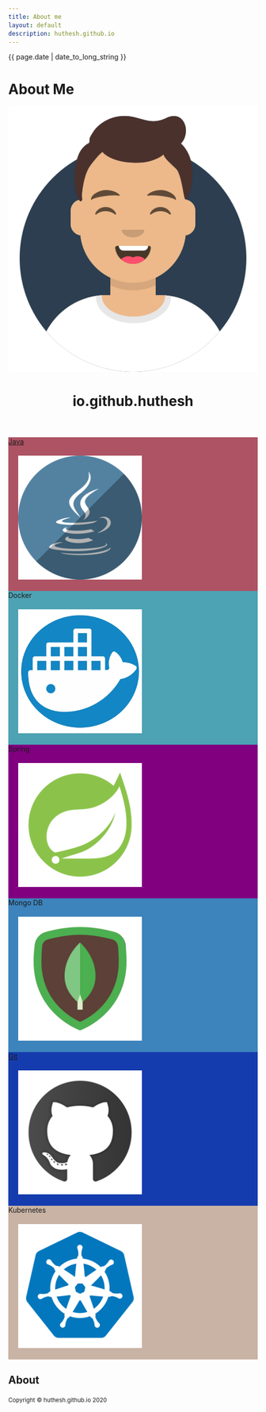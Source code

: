 ```yaml
---
title: About me
layout: default
description: huthesh.github.io
---
```

{{ page.date | date_to_long_string }}

# About Me

<!-- Masthead-->
<div>
            <header class="masthead bg-primary text-white text-center">
                <div class="container d-flex align-items-center flex-column">
                    <!-- Masthead Avatar Image-->
                    <img class="masthead-avatar mb-5" src="assets/img/avataaars.svg" alt="" />
                    <!-- Masthead Heading-->
                    <h1 class="masthead-heading text-uppercase mb-0">io.github.huthesh</h1>
                    <!-- Icon Divider-->
                    <div class="divider-custom divider-light">
                        <div class="divider-custom-line"></div>
                        <div class="divider-custom-icon"><i class="fas fa-star"></i></div>
                        <div class="divider-custom-line"></div>
                    </div>
                </div>
            </header>
            <!-- Portfolio Section-->
            <section class="page-section portfolio" id="portfolio">
                <div class="container">
                    <!-- Icon Divider-->
                    <div class="divider-custom">
                        <div class="divider-custom-line"></div>
                        <div class="divider-custom-icon"><i class="fas fa-star"></i></div>
                        <div class="divider-custom-line"></div>
                    </div>
                    <!-- Portfolio Grid Items-->
                    <div class="row">
                        <!-- Portfolio Item 1-->
                        <div class="col-md-6 col-lg-4 mb-5">
                            <div class="portfolio-item mx-auto" data-toggle="modal" style="background: #ad5364;">
                                <a href="/Java">  <div class="portfolio-item-caption d-flex align-items-center justify-content-center h-100 w-100">
                                  <div class="portfolio-item-caption-content text-center text-white">Java</div>
                                </div></a>
                                <img class="img-fluid" src="assets/img/portfolio/java.png" alt="" style="width: 250px;height: 250px; padding:20px;"/>
                            </div>
                        </div>
                        <!-- Portfolio Item 2-->
                        <div class="col-md-6 col-lg-4 mb-5">
                            <div class="portfolio-item mx-auto" data-toggle="modal" data-target="#portfolioModal2" style="background: #4da2b3;">
                                <div class="portfolio-item-caption d-flex align-items-center justify-content-center h-100 w-100">
                                    <div class="portfolio-item-caption-content text-center text-white">Docker</div>
                                </div>
                                 <img class="img-fluid" src="assets/img/portfolio/docker.png" alt="" style="width: 250px;height: 250px; padding:20px;"/>
                            </div>
                        </div>
                        <!-- Portfolio Item 3-->
                        <div class="col-md-6 col-lg-4 mb-5">
                            <div class="portfolio-item mx-auto" data-toggle="modal" data-target="#portfolioModal3" style="background: #800080">
                                <div class="portfolio-item-caption d-flex align-items-center justify-content-center h-100 w-100">
                                    <div class="portfolio-item-caption-content text-center text-white">Spring</div>
                                </div>
                                <img class="img-fluid" src="assets/img/portfolio/spring-2.png" alt="" style="width: 250px;height: 250px;padding:20px;"/>
                            </div>
                        </div>
                        <!-- Portfolio Item 4-->
                        <div class="col-md-6 col-lg-4 mb-5 mb-lg-0">
                            <div class="portfolio-item mx-auto" data-toggle="modal" data-target="#portfolioModal4" style="background: #3d83bc">
                                <div class="portfolio-item-caption d-flex align-items-center justify-content-center h-100 w-100">
                                    <div class="portfolio-item-caption-content text-center text-white">Mongo DB</div>
                                </div>
                                <img class="img-fluid" src="assets/img/portfolio/mongodb.png" alt="" style="width: 250px;height: 250px;padding:20px;"/>
                            </div>
                        </div>
                        <!-- Portfolio Item 5-->
                        <div class="col-md-6 col-lg-4 mb-5 mb-md-0">
                            <div class="portfolio-item mx-auto" data-toggle="modal" data-target="#portfolioModal5" style="background: #153cae">
                                 <a href="/Git">  <div class="portfolio-item-caption d-flex align-items-center justify-content-center h-100 w-100">
                                    <div class="portfolio-item-caption-content text-center text-white">Git</div>
                                </div></a>
                                <img class="img-fluid" src="assets/img/portfolio/git.png" alt="" style="width: 250px;height: 250px;padding:20px;"/>
                            </div>
                        </div>
                        <!-- Portfolio Item 6-->
                        <div class="col-md-6 col-lg-4">
                            <div class="portfolio-item mx-auto" data-toggle="modal" data-target="#portfolioModal6" style="background: #c8b3a5;">
                                <div class="portfolio-item-caption d-flex align-items-center justify-content-center h-100 w-100">
                                    <div class="portfolio-item-caption-content text-center text-white">Kubernetes</div>
                                </div>
                                <img class="img-fluid" src="assets/img/portfolio/kubernetes.png" alt="" style="width: 250px;height: 250px;padding:20px;"/>
                            </div>
                        </div>
                    </div>
                     <div class="divider-custom">
                        <div class="divider-custom-line"></div>
                        <div class="divider-custom-icon"><i class="fas fa-star"></i></div>
                        <div class="divider-custom-line"></div>
                    </div>
                </div>
            </section>
            <!-- About Section-->
            <section class="page-section bg-primary text-white mb-0" id="about">
                <div class="container">
                    <!-- About Section Heading-->
                    <h2 class="page-section-heading text-center text-uppercase text-white">About</h2>
                    <!-- Icon Divider-->
                    <div class="divider-custom divider-light">
                        <div class="divider-custom-line"></div>
                        <div class="divider-custom-icon"><i class="fas fa-star"></i></div>
                        <div class="divider-custom-line"></div>
                    </div>
                    <!-- About Section Content-->
                    <div class="row">
                        <div class="col-lg-4 ml-auto">
                        </div>
                    </div>
                </div>
            </section>
            <!-- Copyright Section-->
            <div class="copyright py-4 text-center text-white">
                <div class="container"><small>Copyright © huthesh.github.io 2020</small></div>
            </div>
            <!-- Scroll to Top Button (Only visible on small and extra-small screen sizes)-->
            <div class="scroll-to-top d-lg-none position-fixed">
                <a class="js-scroll-trigger d-block text-center text-white rounded" href="#page-top"><i class="fa fa-chevron-up"></i></a>
            </div>       
</div>